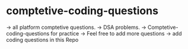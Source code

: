 # comptetive-coding-questions
-> all platform comptetive questions.
-> DSA problems.
-> Comptetive-coding-questions for practice
-> Feel free to add more questions
-> add coding questions in this Repo


